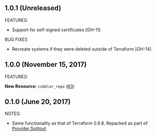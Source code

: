 ## 1.0.1 (Unreleased)

FEATURES:

* Support for self-signed certificates [GH-11]

BUG FIXES

* Recreate systems if they were deleted outside of Terraform [GH-14]

## 1.0.0 (November 15, 2017)

FEATURES:

__New Resource:__ `cobbler_repo` ([#3](https://github.com/terraform-providers/terraform-provider-cobbler/issues/3))

## 0.1.0 (June 20, 2017)

NOTES:

* Same functionality as that of Terraform 0.9.8. Repacked as part of [Provider Splitout](https://www.hashicorp.com/blog/upcoming-provider-changes-in-terraform-0-10/)
